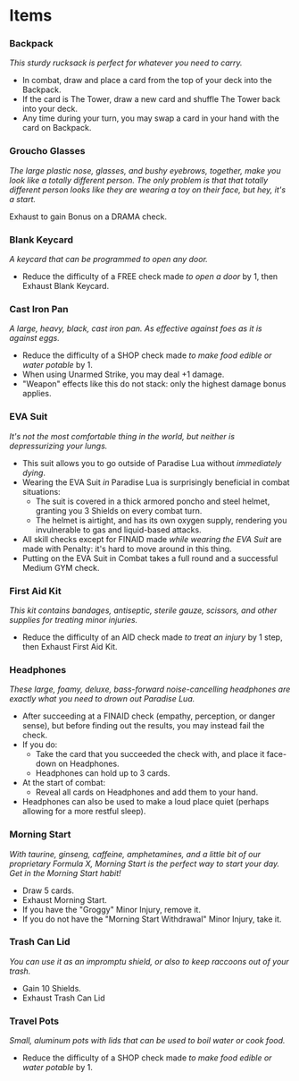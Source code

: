 # Items

### Backpack
_This sturdy rucksack is perfect for whatever you need to carry._

* In combat, draw and place a card from the top of your deck into the Backpack.
* If the card is The Tower, draw a new card and shuffle The Tower back into your deck.
* Any time during your turn, you may swap a card in your hand with the card on Backpack.

### Groucho Glasses
_The large plastic nose, glasses, and bushy eyebrows, together, make you look like
    a totally different person. The only problem is that that totally different
    person looks like they are wearing a toy on their face, but hey, it's a start._

Exhaust to gain Bonus on a DRAMA check.

### Blank Keycard
_A keycard that can be programmed to open any door._

* Reduce the difficulty of a FREE check made _to open a door_ by 1, then Exhaust Blank Keycard.

### Cast Iron Pan
_A large, heavy, black, cast iron pan. As effective against foes as it is against eggs._

* Reduce the difficulty of a SHOP check made _to make food edible or water potable_ by 1.
* When using Unarmed Strike, you may deal +1 damage.
* "Weapon" effects like this do not stack: only the highest damage bonus applies.

### EVA Suit
_It's not the most comfortable thing in the world, but neither is depressurizing your lungs._

* This suit allows you to go outside of Paradise Lua without _immediately dying_.
* Wearing the EVA Suit _in_ Paradise Lua is surprisingly beneficial in combat situations:
   * The suit is covered in a thick armored poncho and steel helmet, granting you 3 Shields on every combat turn.
   * The helmet is airtight, and has its own oxygen supply, rendering you invulnerable to gas and liquid-based attacks.
* All skill checks except for FINAID made _while wearing the EVA Suit_ are made with Penalty: it's hard to move around in this thing.
* Putting on the EVA Suit in Combat takes a full round and a successful Medium GYM check.

### First Aid Kit
_This kit contains bandages, antiseptic, sterile gauze, scissors, and other supplies for treating minor injuries._

* Reduce the difficulty of an AID check made _to treat an injury_ by 1 step, then Exhaust First Aid Kit.

### Headphones
_These large, foamy, deluxe, bass-forward noise-cancelling headphones are exactly what you need to drown out Paradise Lua._

* After succeeding at a FINAID check (empathy, perception, or danger sense), but before finding out the results,
    you may instead fail the check.
* If you do:
   * Take the card that you succeeded the check with, and place it face-down on Headphones.
   * Headphones can hold up to 3 cards.
* At the start of combat:
   * Reveal all cards on Headphones and add them to your hand.
* Headphones can also be used to make a loud place quiet (perhaps allowing for a more restful sleep).

### Morning Start
_With taurine, ginseng, caffeine, amphetamines, and a little bit of our proprietary Formula X,
        Morning Start is the perfect way to start your day. Get in the Morning Start habit!_

* Draw 5 cards.
* Exhaust Morning Start.
* If you have the "Groggy" Minor Injury, remove it.
* If you do not have the "Morning Start Withdrawal" Minor Injury, take it.

### Trash Can Lid
_You can use it as an impromptu shield, or also to keep raccoons out of your trash._

* Gain 10 Shields.
* Exhaust Trash Can Lid

### Travel Pots
_Small, aluminum pots with lids that can be used to boil water or cook food._

* Reduce the difficulty of a SHOP check made _to make food edible or water potable_ by 1.

